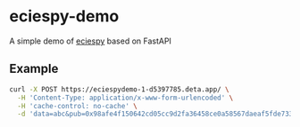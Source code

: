 # eciespy-demo

A simple demo of [eciespy](https://github.com/ecies/py) based on FastAPI

## Example

```bash
curl -X POST https://eciespydemo-1-d5397785.deta.app/ \
  -H 'Content-Type: application/x-www-form-urlencoded' \
  -H 'cache-control: no-cache' \
  -d 'data=abc&pub=0x98afe4f150642cd05cc9d2fa36458ce0a58567daeaf5fde7333ba9b403011140a4e28911fcf83ab1f457a30b4959efc4b9306f514a4c3711a16a80e3b47eb58b'
```
